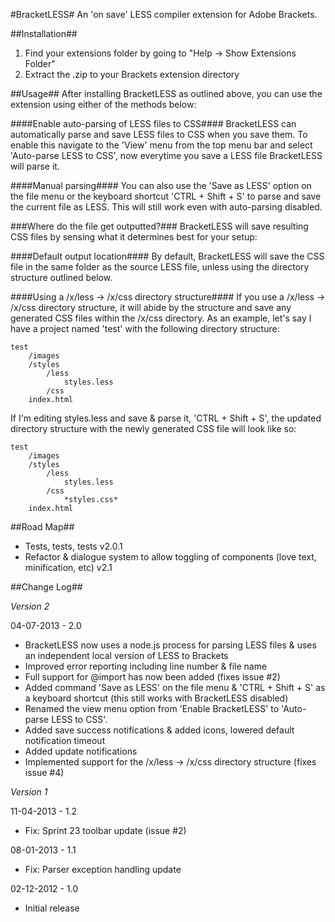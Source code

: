 ﻿#BracketLESS#
An 'on save' LESS compiler extension for Adobe Brackets.

##Installation##
1. Find your extensions folder by going to "Help -> Show Extensions Folder"
2. Extract the .zip to your Brackets extension directory

##Usage##
After installing BracketLESS as outlined above, you can use the extension using
either of the methods below:

####Enable auto-parsing of LESS files to CSS####
BracketLESS can automatically parse and save LESS files to CSS when you save them. 
To enable this navigate to the 'View' menu from the top menu bar and select 
'Auto-parse LESS to CSS', now everytime you save a LESS file BracketLESS will parse it.

####Manual parsing####
You can also use the 'Save as LESS' option on the file menu or the keyboard 
shortcut 'CTRL + Shift + S' to parse and save the current file as LESS. 
This will still work even with auto-parsing disabled.

###Where do the file get outputted?###
BracketLESS will save resulting CSS files by sensing what it determines best for your setup:

####Default output location####
By default, BracketLESS will save the CSS file in the same folder as the source LESS file, 
unless using the directory structure outlined below.

####Using a /x/less -> /x/css directory structure####
If you use a /x/less -> /x/css directory structure, it will abide by the structure and save any
generated CSS files within the /x/css directory. As an example, let's say I have a project named 
'test' with the following directory structure:

	test
		/images
		/styles
			/less
				styles.less
			/css
		index.html

 If I'm editing styles.less and save & parse it, 'CTRL + Shift + S', the updated directory structure
 with the newly generated CSS file will look like so:
 
	test
		/images
		/styles
			/less
				styles.less
			/css
				*styles.css*
		index.html
		
##Road Map##
* Tests, tests, tests v2.0.1
* Refactor & dialogue system to allow toggling of components (love text, minification, etc)  v2.1

##Change Log##

*Version 2*

04-07-2013 - 2.0
* BracketLESS now uses a node.js process for parsing LESS files & uses an independent local version of LESS to Brackets
* Improved error reporting including line number & file name
* Full support for @import has now been added (fixes issue #2)
* Added command 'Save as LESS' on the file menu & 'CTRL + Shift + S' as a keyboard shortcut (this still works with BracketLESS disabled)
* Renamed the view menu option from 'Enable BracketLESS' to 'Auto-parse LESS to CSS'.
* Added save success notifications & added icons, lowered default notification timeout
* Added update notifications
* Implemented support for the /x/less -> /x/css directory structure (fixes issue #4)

*Version 1*

11-04-2013 - 1.2
* Fix: Sprint 23 toolbar update (issue #2)

08-01-2013 - 1.1
* Fix: Parser exception handling update

02-12-2012 - 1.0
* Initial release